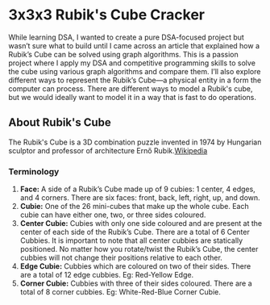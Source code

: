 # 3x3x3 Rubik's Cube Cracker 

While learning DSA, I wanted to create a pure DSA-focused project but wasn’t sure what to build until I came across an article that explained how a Rubik’s Cube can be solved using graph algorithms. This is a passion project where I apply my DSA and competitive programming skills to solve the cube using various graph algorithms and compare them. I’ll also explore different ways to represent the Rubik’s Cube—a physical entity in a form the computer can process. There are different ways to model a Rubik's cube, but we would ideally want to model it in a way that is fast to do operations. 

## About Rubik's Cube
The Rubik's Cube is a 3D combination puzzle invented in 1974 by Hungarian sculptor and professor of architecture Ernő Rubik.[Wikipedia](https://en.wikipedia.org/wiki/Rubik's_Cube)

### Terminology
  1) **Face:** A side of a Rubik’s Cube made up of 9 cubies: 1 center, 4 edges, and 4 corners. There are six faces: front, back, left, right, up, and down.
  2) **Cubie:** One of the 26 mini-cubes that make up the whole cube. Each cubie can have either one, two, or three sides coloured.
  3) **Center Cubie:** Cubies with only one side coloured and are present at the center of each side of the Rubik’s Cube. There are a total of 6 Center Cubbies. It is important to note that all center cubbies are statically positioned. No matter how you rotate/twist the Rubik’s Cube, the center cubbies will not change their positions relative to each other.
  4) **Edge Cubie:** Cubbies which are coloured on two of their sides. There are a total of 12 edge cubbies. Eg: Red-Yellow Edge.
  5) **Corner Cubie:** Cubbies with three of their sides coloured. There are a total of 8 corner cubbies. Eg: White-Red-Blue Corner Cubie.
